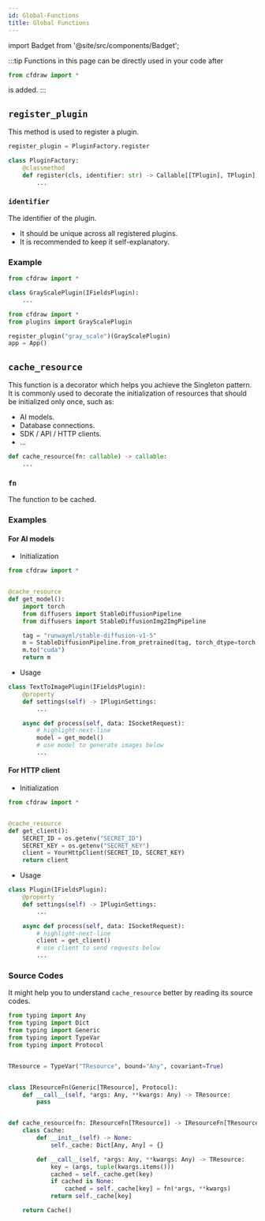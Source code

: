 ```yaml
---
id: Global-Functions
title: Global Functions
---
```


import Badget from '@site/src/components/Badget';

:::tip
Functions in this page can be directly used in your code after

```python
from cfdraw import *
```

is added.
:::

## `register_plugin`

This method is used to register a plugin.

```python title="cfdraw/__init__.py"
register_plugin = PluginFactory.register
```

```python title="cfdraw/plugins/factory.py"
class PluginFactory:
    @classmethod
    def register(cls, identifier: str) -> Callable[[TPlugin], TPlugin]:
        ...
```

### `identifier`

<Badget type="str" required />

The identifier of the plugin.
* It should be unique across all registered plugins.
* It is recommended to keep it self-explanatory.

### Example

```python title="plugins.py"
from cfdraw import *

class GrayScalePlugin(IFieldsPlugin):
    ...
```

```python title="app.py"
from cfdraw import *
from plugins import GrayScalePlugin

register_plugin("gray_scale")(GrayScalePlugin)
app = App()
```

## `cache_resource`

This function is a decorator which helps you achieve the Singleton pattern. It is commonly used to decorate the initialization of resources that should be initialized only once, such as:
* AI models.
* Database connections.
* SDK / API / HTTP clients.
* ...

```python title="cfdraw/utils/cache.py"
def cache_resource(fn: callable) -> callable:
    ...
```

### `fn`

<Badget type="callable" required />

The function to be cached.

### Examples

#### For AI models

* Initialization

```python title="app.py"
from cfdraw import *


@cache_resource
def get_model():
    import torch
    from diffusers import StableDiffusionPipeline
    from diffusers import StableDiffusionImg2ImgPipeline

    tag = "runwayml/stable-diffusion-v1-5"
    m = StableDiffusionPipeline.from_pretrained(tag, torch_dtype=torch.float16)
    m.to("cuda")
    return m
```

* Usage

```python title="app.py"
class TextToImagePlugin(IFieldsPlugin):
    @property
    def settings(self) -> IPluginSettings:
        ...

    async def process(self, data: ISocketRequest):
        # highlight-next-line
        model = get_model()
        # use model to generate images below
        ...
```

#### For HTTP client

* Initialization

```python title="app.py"
from cfdraw import *


@cache_resource
def get_client():
    SECRET_ID = os.getenv("SECRET_ID")
    SECRET_KEY = os.getenv("SECRET_KEY")
    client = YourHttpClient(SECRET_ID, SECRET_KEY)
    return client
```

* Usage

```python title="app.py"
class Plugin(IFieldsPlugin):
    @property
    def settings(self) -> IPluginSettings:
        ...

    async def process(self, data: ISocketRequest):
        # highlight-next-line
        client = get_client()
        # use client to send requests below
        ...
```

### Source Codes

It might help you to understand `cache_resource` better by reading its source codes.

```python
from typing import Any
from typing import Dict
from typing import Generic
from typing import TypeVar
from typing import Protocol


TResource = TypeVar("TResource", bound="Any", covariant=True)


class IResourceFn(Generic[TResource], Protocol):
    def __call__(self, *args: Any, **kwargs: Any) -> TResource:
        pass


def cache_resource(fn: IResourceFn[TResource]) -> IResourceFn[TResource]:
    class Cache:
        def __init__(self) -> None:
            self._cache: Dict[Any, Any] = {}

        def __call__(self, *args: Any, **kwargs: Any) -> TResource:
            key = (args, tuple(kwargs.items()))
            cached = self._cache.get(key)
            if cached is None:
                cached = self._cache[key] = fn(*args, **kwargs)
            return self._cache[key]

    return Cache()
```
